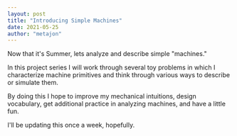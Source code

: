 ```yaml
---
layout: post
title: "Introducing Simple Machines"
date: 2021-05-25
author: "metajon"
---
```


Now that it's Summer, lets analyze and describe simple "machines."

In this project series I will work through several toy problems in which I characterize machine primitives and think through various ways to describe or simulate them.  

By doing this I hope to improve my mechanical intuitions, design vocabulary, get additional practice in analyzing machines, and have a little fun.

I'll be updating this once a week, hopefully.